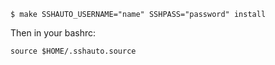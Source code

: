 
```console
$ make SSHAUTO_USERNAME="name" SSHPASS="password" install
```

Then in your bashrc:

```console
source $HOME/.sshauto.source
```
